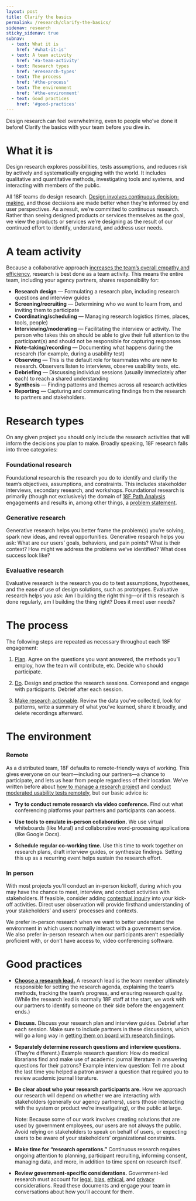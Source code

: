 ```yaml
---
layout: post
title: Clarify the basics
permalink: /research/clarify-the-basics/
sidenav: research
sticky_sidenav: true
subnav:
  - text: What it is
    href: '#what-it-is'
  - text: A team activity
    href: '#a-team-activity'
  - text: Research types
    href: '#research-types'
  - text: The process
    href: '#the-process'
  - text: The environment
    href: '#the-environment'
  - text: Good practices
    href: '#good-practices'
---
```


Design research can feel overwhelming, even to people who’ve done it before! Clarify the basics with your team before you dive in.

# What it is
Design research explores possibilities, tests assumptions, and reduces risk by actively and systematically engaging with the world. It includes qualitative and quantitative methods, investigating tools and systems, and interacting with members of the public.

All 18F teams do design research. [Design involves continuous decision-making](https://drive.google.com/a/gsa.gov/open?id=1WVDQFLEiNFzCuWH9D6hMLTQXaBJWZ-aElXl5qqOjdHg), and those decisions are made better when they’re informed by end user perspectives. As a result, we’re committed to continuous research. Rather than seeing designed products or services themselves as the goal, we view the products or services we’re designing as the result of our continued effort to identify, understand, and address user needs.

# A team activity
Because a collaborative approach [increases the team’s overall empathy and efficiency](https://18f.gsa.gov/2016/08/16/what-happens-when-the-whole-team-joins-user-interviews/), research is best done as a team activity. This means the entire team, including your agency partners, shares responsibility for: 

- **Research design** — Formulating a research plan, including research questions and interview guides
- **Screening/recruiting** — Determining who we want to learn from, and inviting them to participate
- **Coordinating/scheduling** — Managing research logistics (times, places, tools, people) 
- **Interviewing/moderating** — Facilitating the interview or activity. The person who takes this on should be able to give their full attention to the participant(s) and should not be responsible for capturing responses
- **Note-taking/recording** — Documenting what happens during the research (for example, during a usability test)
- **Observing** — This is the default role for teammates who are new to research. Observers listen to interviews, observe usability tests, etc. 
- **Debriefing** — Discussing individual sessions (usually immediately after each) to reach a shared understanding
- **Synthesis** —  Finding patterns and themes across all research activities 
- **Reporting** — Capturing and communicating findings from the research to partners and stakeholders.

# Research types
On any given project you should only include the research activities that will inform the decisions you plan to make. Broadly speaking, 18F research falls into three categories:


### Foundational research
   
Foundational research is the research you do to identify and clarify the team’s objectives, assumptions, and constraints. This includes stakeholder interviews, secondary research, and workshops. Foundational research is primarily (though not exclusively) the domain of [18F Path Analysis](https://github.com/18F/path-analysis) engagements and results in, among other things, a [problem statement](https://github.com/18F/path-analysis/blob/master/approach.md#2-draft-a-problem-statement).

### Generative research

Generative research helps you better frame the problem(s) you’re solving, spark new ideas, and reveal opportunities. Generative research helps you ask: What are our users’ goals, behaviors, and pain points? What is their context? How might we address the problems we’ve identified? What does success look like?

### Evaluative research

Evaluative research is the research you do to test assumptions, hypotheses, and the ease of use of design solutions, such as prototypes. Evaluative research helps you ask: Am I building the right thing—or if this research is done regularly, am I building the thing right? Does it meet user needs?

# The process
The following steps are repeated as necessary throughout each 18F engagement:

1. [Plan]({{site.baseurl}}/research/plan). Agree on the questions you want answered, the methods you’ll employ, how the team will contribute, etc. Decide who should participate.

2. [Do]({{site.baseurl}}/research/do). Design and practice the research sessions. Correspond and engage with participants. Debrief after each session.

3. [Make research actionable]({{site.baseurl}}/research/make-research-actionable). Review the data you’ve collected, look for patterns, write a summary of what you’ve learned, share it broadly, and delete recordings afterward.

# The environment

### Remote

As a distributed team, 18F defaults to remote-friendly ways of working. This gives everyone on our team—including our partners—a chance to participate, and lets us hear from people regardless of their location. We’ve written before about [how to manage a research project](https://18f.gsa.gov/2017/09/27/three-ways-to-manage-research-projects/) and [conduct moderated usability tests remotely](https://18f.gsa.gov/2018/11/14/introduction-to-remote-moderated-usability-testing-part-1/), but our basic advice is:

- **Try to conduct remote research via video conference.** Find out what conferencing platforms your partners and participants can access. 

- **Use tools to emulate in-person collaboration.** We use virtual whiteboards (like Mural) and collaborative word-processing applications (like Google Docs).

- **Schedule regular co-working time.** Use this time to work together on research plans, draft interview guides, or synthesize findings. Setting this up as a recurring event helps sustain the research effort.

### In person

With most projects you’ll conduct an in-person kickoff, during which you may have the chance to meet, interview, and conduct activities with stakeholders. If feasible, consider adding [contextual inquiry]( https://methods.18f.gov/discover/contextual-inquiry/) into your kick-off activities. Direct user observation will provide firsthand understanding of your stakeholders’ and users’ processes and contexts. 

We prefer in-person research when we want to better understand the environment in which users normally interact with a government service. We also prefer in-person research when our participants aren’t especially proficient with, or don’t have access to, video conferencing software.

# Good practices

- **[Choose a research lead.](https://docs.google.com/document/d/1A_xAG_bAbq-0vzovnxJKDBoVQufIG-5-lw_h4jzWVGk/edit#)** A research lead is the team member ultimately responsible for setting the research agenda, explaining the team’s methods, tracking the team’s progress, and ensuring research quality. (While the research lead is normally 18F staff at the start, we work with our partners to identify someone on their side before the engagement ends.)
- **Discuss.** Discuss your research plan and interview guides. Debrief after each session. Make sure to include partners in these discussions, which will go a long way in [getting them on board with research findings](https://18f.gsa.gov/2018/02/06/getting-partners-on-board-with-research-findings/).
- **Separately determine research questions and interview questions.** (They’re different.)
    Example research question: How do medical librarians find and make use of academic journal literature in answering questions for their patrons?
    Example interview question: Tell me about the last time you helped a patron answer a question that required you to review academic journal literature.
- **Be clear about who your research participants are.** How we approach our research will depend on whether we are interacting with stakeholders (generally our agency partners), users (those interacting with the system or product we’re investigating), or the public at large. 

  Note: Because some of our work involves creating solutions that are used by government employees, our users are not always the public. Avoid relying on stakeholders to speak on behalf of users, or expecting users to be aware of your stakeholders’ organizational constraints.
- **Make time for “research operations.”** Continuous research requires ongoing attention to planning, participant recruiting, informing consent, managing data, and more, in addition to time spent on research itself.
- **Review government-specific considerations.** Government-led research must account for [legal]({{site.baseurl}}/research/legal), [bias]({{site.baseurl}}/research/bias), [ethical]({{site.baseurl}}/research/ethics), and [privacy]({{site.baseurl}}/research/privacy) considerations. Read these documents and engage your team in conversations about how you’ll account for them.

